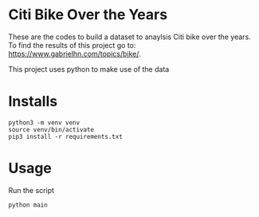 # Citi Bike Over the Years

These are the codes to build a dataset to anaylsis Citi bike over the years. To find the results of this project go to: https://www.gabrielhn.com/topics/bike/.

This project uses python to make use of the data


# Installs
```
python3 -m venv venv
source venv/bin/activate
pip3 install -r requirements.txt 
```


# Usage
Run the script

```
python main
```